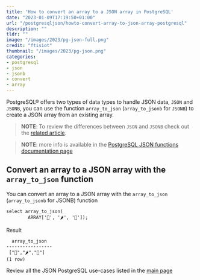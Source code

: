 ```yaml
---
title: 'How to convert an array to a JSON array in PostgreSQL'
date: "2023-01-09T17:19:50+01:00"
url: "/postgresqljson/howto-convert-array-to-json-array-postgresql"
description: ""
tldr: ""
image: "/images/2023/pg-json-full.png"
credit: "ftisiot"
thumbnail: "/images/2023/pg-json.png"
categories:
- postgresql
- json
- jsonb
- convert
- array
---
```


PostgreSQL® offers two types of data types to handle JSON data, `JSON` and `JSONB`, you can use the function `array_to_json` (`array_to_jsonb` for `JSONB`) to create a JSON array from an existing array.

<!--more-->

> **NOTE**: To review the differences between `JSON` and `JSONB` check out the [related article](/postgresqljson/what-are-the-differences-json-jsonb-postgresql).

> **NOTE**: more info is available in the [PostgreSQL JSON functions documentation page](https://www.postgresql.org/docs/current/functions-json.html)


## Convert an array to a JSON array with the `array_to_json` function

You can convert an array to a JSON array with the `array_to_json` (`array_to_jsonb` for JSONB) function

```
select array_to_json(
        ARRAY['🍌', '🌶️', '🍍']);
```

Result

```
  array_to_json
-----------------
 ["🍌","🌶️","🍍"]
(1 row)
```

Review all the JSON PostgreSQL use-cases listed in the [main page](/postgresqljson/main)